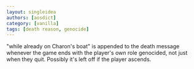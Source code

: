 ```yaml
---
layout: singleidea
authors: [aosdict]
category: [vanilla]
tags: [death reason, genocide]
---
```

"while already on Charon's boat" is appended to the death message whenever the game ends with the player's own role genocided, not just when they quit. Possibly it's left off if the player ascends.
